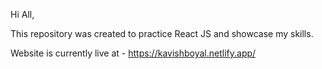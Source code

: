 Hi All,

This repository was created to practice React JS and showcase my skills.


Website is currently live at - https://kavishboyal.netlify.app/